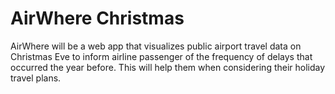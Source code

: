 # AirWhere Christmas
AirWhere will be a web app that visualizes public airport travel data on Christmas Eve to inform airline passenger of the frequency of delays that occurred the year before. This will help them when considering their holiday travel plans.
